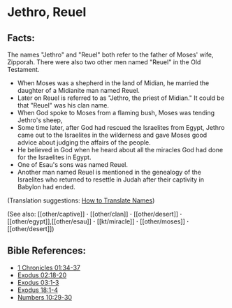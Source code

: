 # Jethro, Reuel #

## Facts: ##

The names "Jethro" and "Reuel" both refer to the father of Moses' wife, Zipporah. There were also two other men named "Reuel" in the Old Testament.

* When Moses was a shepherd in the land of Midian, he married the daughter of a Midianite man named Reuel.
* Later on Reuel is referred to as "Jethro, the priest of Midian."  It could be that "Reuel" was his clan name.
* When God spoke to Moses from a flaming bush, Moses was tending Jethro's sheep, 
* Some time later, after God had rescued the Israelites from Egypt, Jethro came out to the Israelites in the wilderness and gave Moses good advice about judging the affairs of the people.
* He believed in God when he heard about all the miracles God had done for the Israelites in Egypt.
* One of Esau's sons was named Reuel.
* Another man named Reuel is mentioned in the genealogy of the Israelites who returned to resettle in Judah after their captivity in Babylon had ended. 

(Translation suggestions: [How to Translate Names](en/ta-vol1/translate/man/translate-names))

(See also: [[other/captive]] **·** [[other/clan]] **·** [[other/desert]] **·** [[other/egypt]],[[other/esau]] **·** [[kt/miracle]] **·** [[other/moses]] **·** [[other/desert]])

## Bible References: ##

* [1 Chronicles 01:34-37](en/tn/1ch/help/01/34)
* [Exodus 02:18-20](en/tn/exo/help/02/18)
* [Exodus 03:1-3](en/tn/exo/help/03/01)
* [Exodus 18:1-4](en/tn/exo/help/18/01)
* [Numbers 10:29-30](en/tn/num/help/10/29)